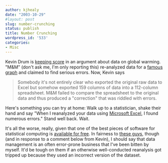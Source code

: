 ```yaml
---
author: kjhealy
date: "2003-10-29"
#layout: post
slug: number-crunching
status: publish
title: Number Crunching
wordpress_id: '533'
categories:
- Misc
---
```


Kevin Drum is [keeping score](http://www.calpundit.com/archives/002524.html) in an argument about data on global warming. "M&M" (don't ask me, I'm only reporting this) re-analyzed data for a [famous graph](http://www.calpundit.com/archives/002509.html) and claimed to find serious errors. Now, Kevin says

> Somebody it's not entirely clear who exported the original raw data to Excel but somehow exported 159 columns of data into a 112-column spreadsheet. M&M failed to compare the spreadsheet to the original data and thus produced a "correction" that was riddled with errors.

Here's something you can try at home: Walk up to a statistician, shake their hand and say "When I reanalyzed your data using [Microsoft Excel](http://www.practicalstats.com/Pages/excelstats.html), I found numerous errors." Stand well back. Wait.

It's all the worse, really, given that one of the best pieces of software for statistical computing is [available for free](http://www.r-project.org/). In fairness to [these guys](http://www.uoguelph.ca/~rmckitri/research/trc.html), though (and in response to a comment below from Kevin), I should say that data management is an often error-prone business that I've been bitten by myself. It'd be tough on them if an otherwise well-conducted reanalysis got tripped up because they used an incorrect version of the dataset.
